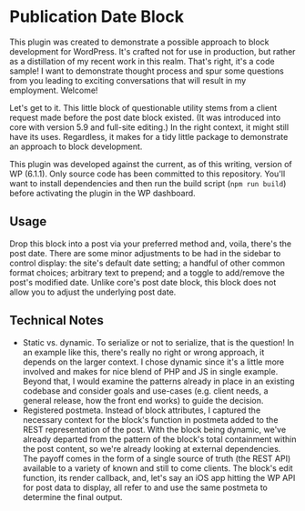 # Publication Date Block
This plugin was created to demonstrate a possible approach to block development for WordPress. It's crafted not for use in production, but rather as a distillation of my recent work in this realm. That's right, it's a code sample! I want to demonstrate thought process and spur some questions from you leading to exciting conversations that will result in my employment. Welcome!

Let's get to it. This little block of questionable utility stems from a client request made before the post date block existed. (It was introduced into core with version 5.9 and full-site editing.) In the right context, it might still have its uses. Regardless, it makes for a tidy little package to demonstrate an approach to block development.

This plugin was developed against the current, as of this writing, version of WP (6.1.1). Only source code has been committed to this repository. You'll want to install dependencies and then run the build script (`npm run build`) before activating the plugin in the WP dashboard.

## Usage
Drop this block into a post via your preferred method and, voila, there's the post date. There are some minor adjustments to be had in the sidebar to control display: the site's default date setting; a handful of other common format choices; arbitrary text to prepend; and a toggle to add/remove the post's modified date. Unlike core's post date block, this block does not allow you to adjust the underlying post date.

## Technical Notes
* Static vs. dynamic. To serialize or not to serialize, that is the question! In an example like this, there's really no right or wrong approach, it depends on the larger context. I chose dynamic since it's a little more involved and makes for nice blend of PHP and JS in single example. Beyond that, I would examine the patterns already in place in an existing codebase and consider goals and use-cases (e.g. client needs, a general release, how the front end works) to guide the decision.
* Registered postmeta. Instead of block attributes, I captured the necessary context for the block's function in postmeta added to the REST representation of the post. With the block being dynamic, we've already departed from the pattern of the block's total containment within the post content, so we're already looking at external dependencies. The payoff comes in the form of a single source of truth (the REST API) available to a variety of known and still to come clients. The block's edit function, its render callback, and, let's say an iOS app hitting the WP API for post data to display, all refer to and use the same postmeta to determine the final output.